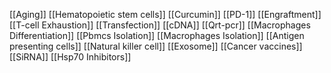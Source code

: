 [[Aging]]
[[Hematopoietic stem cells]]
[[Curcumin]]
[[PD-1]]
[[Engraftment]]
[[T-cell Exhaustion]]
[[Transfection]]
[[cDNA]]
[[Qrt-pcr]]
[[Macrophages Differentiation]]
[[Pbmcs Isolation]]
[[Macrophages Isolation]]
[[Antigen presenting cells]]
[[Natural killer cell]]
[[Exosome]]
[[Cancer vaccines]]
[[SiRNA]]
[[Hsp70 Inhibitors]]
